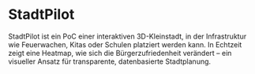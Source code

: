 # StadtPilot
StadtPilot ist ein PoC einer interaktiven 3D-Kleinstadt, in der Infrastruktur wie Feuerwachen, Kitas oder Schulen platziert werden kann. In Echtzeit zeigt eine Heatmap, wie sich die Bürgerzufriedenheit verändert – ein visueller Ansatz für transparente, datenbasierte Stadtplanung.
